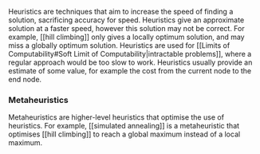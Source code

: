 Heuristics are techniques that aim to increase the speed of finding a solution, sacrificing accuracy for speed. Heuristics give an approximate solution at a faster speed, however this solution may not be correct. For example, [[hill climbing]] only gives a locally optimum solution, and may miss a globally optimum solution. Heuristics are used for [[Limits of Computability#Soft Limit of Computability|intractable problems]], where a regular approach would be too slow to work. Heuristics usually provide an estimate of some value, for example the cost from the current node to the end node.

### Metaheuristics
Metaheuristics are higher-level heuristics that optimise the use of heuristics. For example, [[simulated annealing]] is a metaheuristic that optimises [[hill climbing]] to reach a global maximum instead of a local maximum.